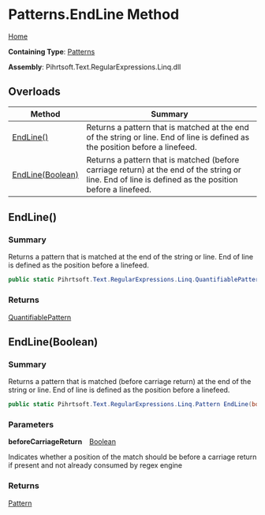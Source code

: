 # Patterns\.EndLine Method

[Home](../../../../../../README.md)

**Containing Type**: [Patterns](../README.md)

**Assembly**: Pihrtsoft\.Text\.RegularExpressions\.Linq\.dll

## Overloads

| Method | Summary |
| ------ | ------- |
| [EndLine()](#Pihrtsoft_Text_RegularExpressions_Linq_Patterns_EndLine) | Returns a pattern that is matched at the end of the string or line\. End of line is defined as the position before a linefeed\. |
| [EndLine(Boolean)](#Pihrtsoft_Text_RegularExpressions_Linq_Patterns_EndLine_System_Boolean_) | Returns a pattern that is matched \(before carriage return\) at the end of the string or line\. End of line is defined as the position before a linefeed\. |

## EndLine\(\) <a name="Pihrtsoft_Text_RegularExpressions_Linq_Patterns_EndLine"></a>

### Summary

Returns a pattern that is matched at the end of the string or line\. End of line is defined as the position before a linefeed\.

```csharp
public static Pihrtsoft.Text.RegularExpressions.Linq.QuantifiablePattern EndLine()
```

### Returns

[QuantifiablePattern](../../QuantifiablePattern/README.md)

## EndLine\(Boolean\) <a name="Pihrtsoft_Text_RegularExpressions_Linq_Patterns_EndLine_System_Boolean_"></a>

### Summary

Returns a pattern that is matched \(before carriage return\) at the end of the string or line\. End of line is defined as the position before a linefeed\.

```csharp
public static Pihrtsoft.Text.RegularExpressions.Linq.Pattern EndLine(bool beforeCarriageReturn)
```

### Parameters

**beforeCarriageReturn** &ensp; [Boolean](https://docs.microsoft.com/en-us/dotnet/api/system.boolean)

Indicates whether a position of the match should be before a carriage return if present and not already consumed by regex engine

### Returns

[Pattern](../../Pattern/README.md)

